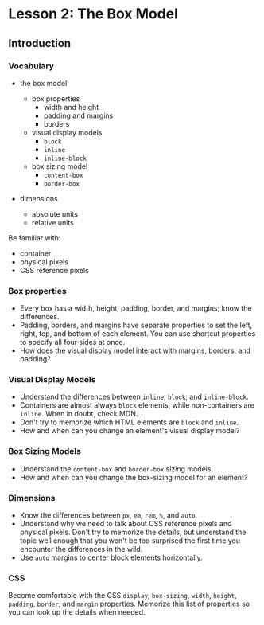 # Lesson 2: The Box Model

## Introduction

### Vocabulary

- the box model
  - box properties
    - width and height
    - padding and margins
    - borders
  - visual display models
    - `block`
    - `inline`
    - `inline-block`
  - box sizing model
    - `content-box`
    - `border-box`

- dimensions
  - absolute units
  - relative units

Be familiar with:

- container
- physical pixels
- CSS reference pixels

### Box properties

- Every box has a width, height, padding, border, and margins; know the
  differences.
- Padding, borders, and margins have separate properties to set the left, right,
  top, and bottom of each element. You can use shortcut properties to specify
  all four sides at once.
- How does the visual display model interact with margins, borders, and padding?

### Visual Display Models

- Understand the differences between `inline`, `block`, and `inline-block`.
- Containers are almost always `block` elements, while non-containers are
  `inline`. When in doubt, check MDN.
- Don't try to memorize which HTML elements are `block` and `inline`.
- How and when can you change an element's visual display model?

### Box Sizing Models

- Understand the `content-box` and `border-box` sizing models.
- How and when can you change the box-sizing model for an element?

### Dimensions

- Know the differences between `px`, `em`, `rem`, `%`, and `auto`.
- Understand why we need to talk about CSS reference pixels and physical pixels.
  Don't try to memorize the details, but understand the topic well enough that
  you won't be too surprised the first time you encounter the differences in the
  wild.
- Use `auto` margins to center block elements horizontally.

### CSS

Become comfortable with the CSS `display`, `box-sizing`, `width`, `height`,
`padding`, `border`, and `margin` properties. Memorize this list of properties
so you can look up the details when needed.
